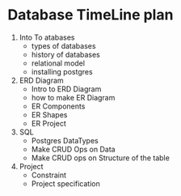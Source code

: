 # Database TimeLine plan

1. Into To atabases
   - types of databases
   - history of databases
   - relational model
   - installing postgres
2. ERD Diagram
   - Intro to ERD Diagram
   - how to make ER Diagram
   - ER Components
   - ER Shapes
   - ER Project
3. SQL
   - Postgres DataTypes
   - Make CRUD Ops on Data
   - Make CRUD ops on Structure of the table
4. Project
   - Constraint
   - Project specification
